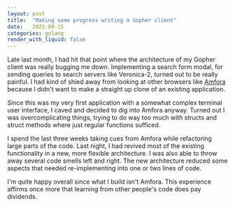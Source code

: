 ```yaml
---
layout: post
title:  "Making some progress writing a Gopher client"
date:   2021-09-15
categories: golang
render_with_liquid: false
---
```

Late last month, I had hit that point where the architecture of my Gopher client was really bugging me down. Implementing a search form modal, for sending queries to search servers like Veronica-2, turned out to be really painful. I had kind of shied away from looking at other browsers like [Amfora](https://github.com/makeworld-the-better-one/amfora) because I didn't want to make a straight up clone of an existing application.

Since this was my very first application with a somewhat complex terminal user interface, I caved and decided to dig into Amfora anyway. Turned out I was overcomplicating things, trying to do way too much with structs and struct methods where just regular functions sufficed.

I spend the last three weeks taking cues from Amfora while refactoring large parts of the code. Last night, I had revived most of the existing functionality in a new, more flexible architecture. I was also able to throw away several code smells left and right. The new architecture reduced some aspects that needed re-implementing into one or two lines of code.

I'm quite happy overall since what I build isn't Amfora. This experience affirms once more that learning from other people's code does pay dividends.